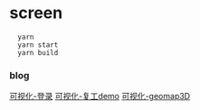 # screen
```
  yarn
  yarn start
  yarn build
```

### blog
[可视化-登录](https://baggiomygod.github.io/screen_data_vis/build/#/login)
[可视化-复工demo](https://baggiomygod.github.io/screen_data_vis/build/#/screen/rework)
[可视化-geomap3D](https://baggiomygod.github.io/screen_data_vis/build/#/screen/main)
